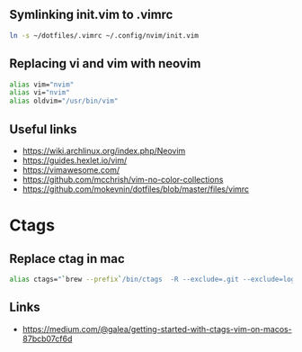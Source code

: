 ## Symlinking init.vim to .vimrc
```bash
ln -s ~/dotfiles/.vimrc ~/.config/nvim/init.vim
```
## Replacing vi and vim with neovim
```bash
alias vim="nvim"
alias vi="nvim"
alias oldvim="/usr/bin/vim"
```
## Useful links
* https://wiki.archlinux.org/index.php/Neovim
* https://guides.hexlet.io/vim/
* https://vimawesome.com/
* https://github.com/mcchrish/vim-no-color-collections
* https://github.com/mokevnin/dotfiles/blob/master/files/vimrc
# Ctags
## Replace ctag in mac
```bash
alias ctags="`brew --prefix`/bin/ctags  -R --exclude=.git --exclude=log"
```
## Links
* https://medium.com/@galea/getting-started-with-ctags-vim-on-macos-87bcb07cf6d
